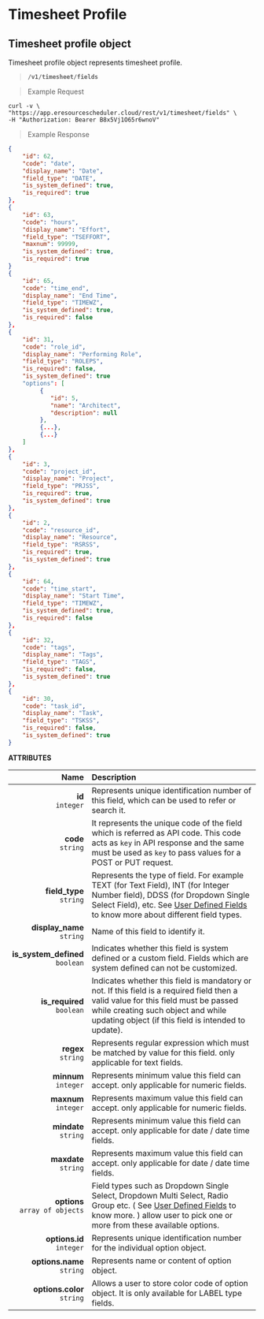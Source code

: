 
# Timesheet Profile

## Timesheet profile object

Timesheet profile object represents timesheet profile.

> **`/v1/timesheet/fields`**

> Example Request

```shell
curl -v \
"https://app.eresourcescheduler.cloud/rest/v1/timesheet/fields" \
-H "Authorization: Bearer B8x5Vj1O65r6wnoV"
```
> Example Response 
 
```json
{
    "id": 62,
    "code": "date",
    "display_name": "Date",
    "field_type": "DATE",
    "is_system_defined": true,
    "is_required": true
},
{
    "id": 63,
    "code": "hours",
    "display_name": "Effort",
    "field_type": "TSEFFORT",
    "maxnum": 99999,
    "is_system_defined": true,
    "is_required": true
}
{
    "id": 65,
    "code": "time_end",
    "display_name": "End Time",
    "field_type": "TIMEWZ",
    "is_system_defined": true,
    "is_required": false
},
{
    "id": 31,
    "code": "role_id",
    "display_name": "Performing Role",
    "field_type": "ROLEPS",
    "is_required": false,
    "is_system_defined": true
    "options": [
         {
            "id": 5,
            "name": "Architect",
            "description": null
         },
         {...},
         {...}
    ]
},
{
    "id": 3,
    "code": "project_id",
    "display_name": "Project",
    "field_type": "PRJSS",
    "is_required": true,
    "is_system_defined": true
},
{
    "id": 2,
    "code": "resource_id",
    "display_name": "Resource",
    "field_type": "RSRSS",
    "is_required": true,
    "is_system_defined": true
},
{
    "id": 64,
    "code": "time_start",
    "display_name": "Start Time",
    "field_type": "TIMEWZ",
    "is_system_defined": true,
    "is_required": false
},
{
    "id": 32,
    "code": "tags",
    "display_name": "Tags",
    "field_type": "TAGS",
    "is_required": false,
    "is_system_defined": true
},
{
    "id": 30,
    "code": "task_id",
    "display_name": "Task",
    "field_type": "TSKSS",
    "is_required": false,
    "is_system_defined": true
}

```



<span class="optional"><b>ATTRIBUTES</b></span>

Name | Description
| ---:  |  :----   |
**id**  <br>`integer` |  Represents unique identification number of this field, which can be used to refer or search it.
**code**  <br>`string` |  It represents the unique code of the field which is referred as API code. This code acts as `key` in API response and the same must be used as `key` to pass values for a POST or PUT request.
**field_type** <br>`string` | Represents the type of field. For example  TEXT (for Text Field), INT (for Integer Number field), DDSS (for Dropdown Single Select Field), etc. See <a href = "#user-defined-fields" class="api-ref">User Defined Fields</a> to know more about different field types.
**display_name**<br>`string` |Name of this field to identify it.
**is_system_defined**<br>`boolean` |  Indicates whether this field is system defined or a custom field. Fields which are system defined can not be customized.
**is_required**<br>`boolean` |Indicates whether this field is mandatory or not. If this field is a required field then a valid value for this field must be passed while creating such object and while updating object (if this field is intended to update).
**regex** <br>`string` |  Represents regular expression which must be matched by value for this field. <span class="warning">only applicable for text fields</span>.
**minnum** <br>`integer` | Represents minimum value this field can accept. <span class="warning">only applicable for numeric fields</span>.
**maxnum** <br>`integer` | Represents maximum value this field can accept. <span class="warning">only applicable for numeric fields</span>.
**mindate** <br>`string` |Represents minimum value this field can accept. <span class="warning">only applicable for date / date time fields</span>.
**maxdate** <br>`string` |Represents maximum value this field can accept. <span class="warning">only applicable for date / date time fields</span>.
**options** <br> `array of objects` | Field types such as Dropdown Single Select, Dropdown Multi Select, Radio Group etc. ( See <a href="#user-defined-fields" class = "api-ref">User Defined Fields</a> to know more. ) allow user to pick one or more from these available options.
**options.id** <br> `integer` |   Represents unique identification number for the individual option object.
**options.name** <br> `string` | Represents name or content of option object.
**options.color** <br> `string` | Allows a user to store color code of option object. <span class="warning">It is only available for LABEL type fields</span>.


